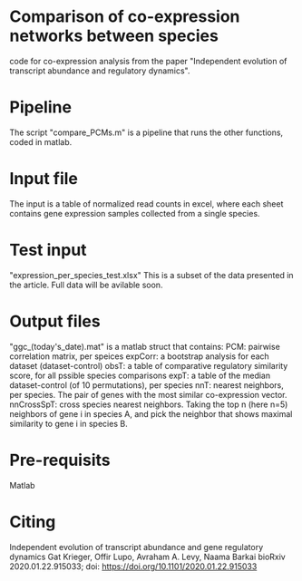 # Comparison of co-expression networks between species
code for co-expression analysis from the paper "Independent evolution of transcript abundance and regulatory dynamics". 

# Pipeline
The script "compare_PCMs.m" is a pipeline that runs the other functions, coded in matlab.
# Input file
The input is a table of normalized read counts in excel, where each sheet contains gene expression samples collected from a single species.
# Test input
"expression_per_species_test.xlsx"
This is a subset of the data presented in the article.
Full data will be avilable soon.
# Output files
"ggc_(today's_date).mat" is a matlab struct that contains:
PCM: pairwise correlation matrix, per speices
expCorr: a bootstrap analysis for each dataset (dataset-control)
obsT: a table of comparative regulatory similarity score, for all pssible species comparisons
expT: a table of the median dataset-control (of 10 permutations), per species
nnT: nearest neighbors, per species. The pair of genes with the most similar co-expression vector.
nnCrossSpT: cross species nearest neighbors. Taking the top n (here n=5) neighbors of gene i in species A, and pick the neighbor that shows maximal similarity to gene i in species B.
# Pre-requisits
Matlab
# Citing
Independent evolution of transcript abundance and gene regulatory dynamics
Gat Krieger, Offir Lupo, Avraham A. Levy, Naama Barkai
bioRxiv 2020.01.22.915033; doi: https://doi.org/10.1101/2020.01.22.915033

